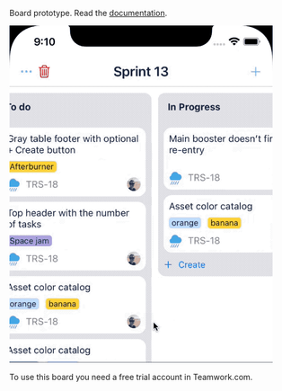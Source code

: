 Board prototype. Read the <a href="https://github.com/j4n0/Bikini/wiki">documentation</a>.

<img src="https://github.com/janodev/BoardSpike/raw/master/Wiki/demo.gif"/>

To use this board you need a <href a="https://www.teamwork.com/">free trial account</a> in Teamwork.com.
